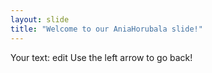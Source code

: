 ```yaml
---
layout: slide
title: "Welcome to our AniaHorubala slide!"
---
```

Your text: edit 
Use the left arrow to go back!

